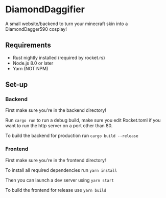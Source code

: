 # DiamondDaggifier

A small website/backend to turn your minecraft skin into a DiamondDagger590 cosplay!

## Requirements

- Rust nightly installed (required by rocket.rs)
- Node.js 8.0 or later
- Yarn (NOT NPM)

## Set-up

### Backend

First make sure you're in the backend directory!

Run ```cargo run``` to run a debug build, make sure you edit Rocket.toml if you want to run the http server on a port other
than 80.

To build the backend for production run ```cargo build --release```

### Frontend
First make sure you're in the frontend directory!

To install all required dependencies run ```yarn install```

Then you can launch a dev server using ```yarn start```

To build the frontend for release use ```yarn build```
